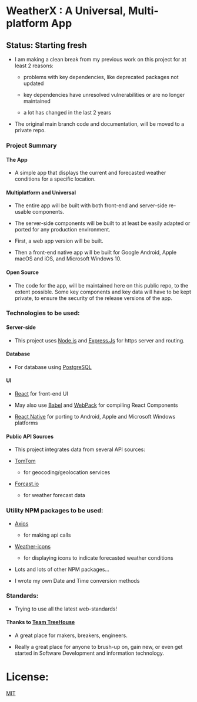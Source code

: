 # WeatherX : A Universal, Multi-platform App

## Status: Starting fresh

- I am making a clean break from my previous work on this project for at least 2 reasons:

  - problems with key dependencies, like deprecated packages not updated

  - key dependencies have unresolved vulnerabilities or are no longer maintained

  - a lot has changed in the last 2 years

- The original main branch code and documentation, will be moved to a private repo.


### Project Summary

#### The App

  - A simple app that displays the current and forecasted weather conditions for a specific location.

#### Multiplatform and Universal

  - The entire app will be built with both front-end and server-side re-usable components.

  - The server-side components will be built to at least be easily adapted or ported for any production environment.

  - First, a web app version will be built.

  - Then a front-end native app will be built for Google Android, Apple macOS and iOS, and Microsoft Windows 10.

#### Open Source

  - The code for the app, will be maintained here on this public repo, to the extent possible.  Some key components and key data will have to be kept private, to ensure the security of the release versions of the app.

### Technologies to be used:

#### Server-side

- This project uses [Node.js](https://nodejs.org/) and [Express.Js](https://expressjs.com/) for https server and routing.

#### Database

- For database using [PostgreSQL](https://www.postgresql.org/)

#### UI

- [React](https://reactjs.org/) for front-end UI

- May also use [Babel](https://babeljs.io/) and [WebPack](https://webpack.js.org/concepts) for compiling React Components

- [React Native](https://reactnative.dev/) for porting to Android, Apple and Microsoft Windows platforms

#### Public API Sources

- This project integrates data from several API sources:  

- [TomTom](https://developer.tomtom.com/maps-sdk-web)
  - for geocoding/geolocation services

- [Forcast.io](https://darksky.net/dev/docs)
  - for weather forecast data

### Utility NPM packages to be used:

- [Axios](https://www.npmjs.com/package/axios)
  - for making api calls

- [Weather-icons](https://www.npmjs.com/package/weather-icons)
  - for displaying icons to indicate forecasted weather conditions


- Lots and lots of other NPM packages...


- I wrote my own Date and Time conversion methods

### Standards:

- Trying to use all the latest web-standards!

#### Thanks to [Team TreeHouse](https://teamtreehouse.com)

- A great place for makers, breakers, engineers.

- Really a great place for anyone to brush-up on, gain new, or even get started in Software Development and information technology.

# License:

[MIT](LICENSE)
